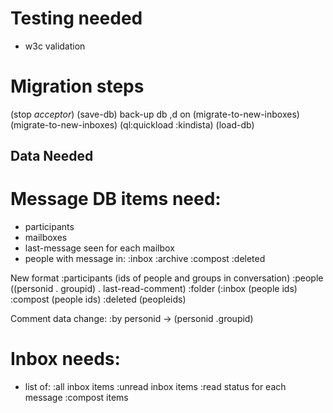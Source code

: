 # Testing needed

- w3c validation

# Migration steps

(stop *acceptor*)
(save-db)
back-up db
,d on (migrate-to-new-inboxes)
(migrate-to-new-inboxes)
(ql:quickload :kindista)
(load-db)


## Data Needed

# Message DB items need:
- participants
- mailboxes
- last-message seen for each mailbox
- people with message in:
    :inbox
    :archive
    :compost
    :deleted

New format
  :participants (ids of people and groups in conversation)
  :people ((personid . groupid) . last-read-comment)
  :folder (:inbox (people ids) :compost (people ids) :deleted (peopleids)


Comment data change:
  :by personid -> (personid .groupid)

# Inbox needs:
- list of:
    :all inbox items
    :unread inbox items
    :read status for each message
    :compost items
